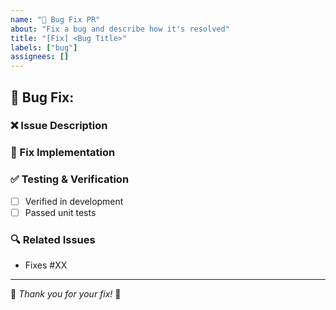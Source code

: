 ```yaml
---
name: "🐞 Bug Fix PR"
about: "Fix a bug and describe how it's resolved"
title: "[Fix] <Bug Title>"
labels: ["bug"]
assignees: []
---
```


## 🐞 Bug Fix: <Bug Title>

### ❌ Issue Description
<Describe the issue that this PR fixes.>

### 🔹 Fix Implementation
<Explain how the issue was resolved.>

### ✅ Testing & Verification
- [ ] Verified in development
- [ ] Passed unit tests

### 🔍 Related Issues
- Fixes #XX

---
🔧 *Thank you for your fix!* 🚀  
